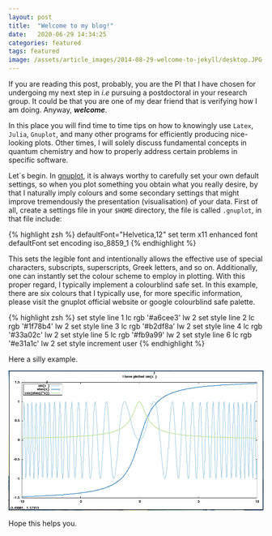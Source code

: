 ```yaml
---
layout: post
title:  "Welcome to my blog!"
date:   2020-06-29 14:34:25
categories: featured
tags: featured
image: /assets/article_images/2014-08-29-welcome-to-jekyll/desktop.JPG
---
```


If you are reading this post, probably, you are the PI that I have chosen for undergoing my next step in *i.e*  pursuing a postdoctoral in your research group. It could be that you are one of my dear friend that is verifying how I am doing. Anyway, _**welcome**_.

In this place you will find time to time tips on how to knowingly use `Latex`, `Julia`, `Gnuplot`, and many other programs for efficiently producing nice-looking plots. Other times, I will solely discuss fundamental concepts in quantum chemistry and how to properly address certain problems in specific software.

Let´s begin. In [gnuplot][gnuplot], it is always worthy to carefully set your own default settings, so when you plot something you obtain what you really desire, by that I naturally imply colours and some secondary settings that might improve tremendously the presentation (visualisation) of your data. First of all, create a settings file in your `$HOME` directory, the file is called `.gnuplot`, in that file include:

{% highlight zsh %}
defaultFont="Helvetica,12"
set term x11 enhanced font defaultFont
set encoding iso_8859_1
{% endhighlight %}

This sets the legible font and intentionally allows the effective use of special characters, subscripts, superscripts, Greek letters, and so on. Additionally, one can instantly set the colour scheme to employ in plotting. With this proper regard, I typically implement a colourblind safe set. In this example, there are six colours that I typically use, for more specific information, please visit the gnuplot official website or google colourblind safe palette.


{% highlight zsh %}
set	style	line	1	lc	rgb	'#a6cee3'	lw	2
set	style	line	2	lc	rgb	'#1f78b4'	lw	2
set	style	line	3	lc	rgb	'#b2df8a'	lw	2
set	style	line	4	lc	rgb	'#33a02c'	lw	2
set	style	line	5	lc	rgb	'#fb9a99'	lw	2
set	style	line	6	lc	rgb	'#e31a1c'	lw	2
set     style   increment user
{% endhighlight %}

Here a silly example. 

![The plot](/assets/article_images/2014-08-29-welcome-to-jekyll/pic-gnuplot.png "Sin(x)")

Hope this helps you. 

[gnuplot]:      http://www.gnuplot.info/
